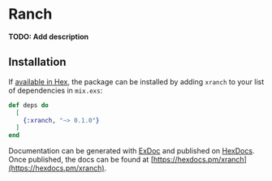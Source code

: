 # Ranch

**TODO: Add description**

## Installation

If [available in Hex](https://hex.pm/docs/publish), the package can be installed
by adding `xranch` to your list of dependencies in `mix.exs`:

```elixir
def deps do
  [
    {:xranch, "~> 0.1.0"}
  ]
end
```

Documentation can be generated with [ExDoc](https://github.com/elixir-lang/ex_doc)
and published on [HexDocs](https://hexdocs.pm). Once published, the docs can
be found at [https://hexdocs.pm/xranch](https://hexdocs.pm/xranch).

